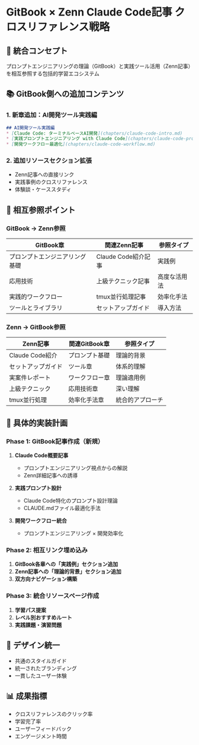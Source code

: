 # GitBook × Zenn Claude Code記事 クロスリファレンス戦略

## 🎯 統合コンセプト
プロンプトエンジニアリングの理論（GitBook）と実践ツール活用（Zenn記事）を相互参照する包括的学習エコシステム

## 📚 GitBook側への追加コンテンツ

### 1. 新章追加：AI開発ツール実践編
```markdown
## AI開発ツール実践編
* [Claude Code: ターミナルベースAI開発](chapters/claude-code-intro.md)
* [実践プロンプトエンジニアリング with Claude Code](chapters/claude-code-prompting.md)
* [開発ワークフロー最適化](chapters/claude-code-workflow.md)
```

### 2. 追加リソースセクション拡張
- Zenn記事への直接リンク
- 実践事例のクロスリファレンス
- 体験談・ケーススタディ

## 🔗 相互参照ポイント

### GitBook → Zenn参照
| GitBook章 | 関連Zenn記事 | 参照タイプ |
|-----------|-------------|-----------|
| プロンプトエンジニアリング基礎 | Claude Code紹介記事 | 実践例 |
| 応用技術 | 上級テクニック記事 | 高度な活用法 |
| 実践的ワークフロー | tmux並行処理記事 | 効率化手法 |
| ツールとライブラリ | セットアップガイド | 導入方法 |

### Zenn → GitBook参照
| Zenn記事 | 関連GitBook章 | 参照タイプ |
|----------|-------------|-----------|
| Claude Code紹介 | プロンプト基礎 | 理論的背景 |
| セットアップガイド | ツール章 | 体系的理解 |
| 実案件レポート | ワークフロー章 | 理論適用例 |
| 上級テクニック | 応用技術章 | 深い理解 |
| tmux並行処理 | 効率化手法章 | 統合的アプローチ |

## 📝 具体的実装計画

### Phase 1: GitBook記事作成（新規）
1. **Claude Code概要記事**
   - プロンプトエンジニアリング視点からの解説
   - Zenn詳細記事への誘導

2. **実践プロンプト設計**
   - Claude Code特化のプロンプト設計理論
   - CLAUDE.mdファイル最適化手法

3. **開発ワークフロー統合**
   - プロンプトエンジニアリング × 開発効率化

### Phase 2: 相互リンク埋め込み
1. **GitBook各章への「実践例」セクション追加**
2. **Zenn記事への「理論的背景」セクション追加**
3. **双方向ナビゲーション構築**

### Phase 3: 統合リソースページ作成
1. **学習パス提案**
2. **レベル別おすすめルート**
3. **実践課題・演習問題**

## 🎨 デザイン統一
- 共通のスタイルガイド
- 統一されたブランディング
- 一貫したユーザー体験

## 📊 成果指標
- クロスリファレンスのクリック率
- 学習完了率
- ユーザーフィードバック
- エンゲージメント時間